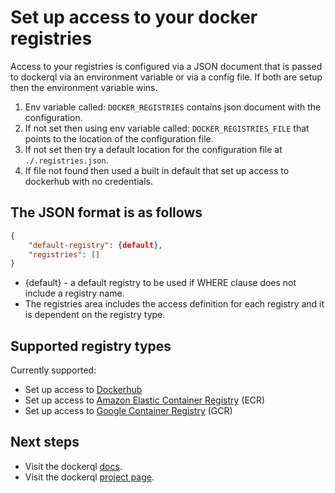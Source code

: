 # Set up access to your docker registries

Access to your registries is configured via a JSON document that is passed to dockerql via an environment variable or via a config file. If both are setup then the environment variable wins. 

1. Env variable called: ```DOCKER_REGISTRIES``` contains json document with the configuration. 
2. If not set then using env variable called: ```DOCKER_REGISTRIES_FILE``` that points to the location of the configuration file. 
3. If not set then try a default location for the configuration file at ```./.registries.json```.
4. If file not found then used a built in default that set up access to dockerhub with no credentials.

## The JSON format is as follows
~~~json
{
    "default-registry": {default},
    "registries": []
}
~~~

* {default} - a default registry to be used if WHERE clause does not include a registry name.
* The registries area includes the access definition for each registry and it is dependent on the registry type.

## Supported registry types

Currently supported: 

* Set up access to [Dockerhub](./set-up-dockerhub)
* Set up access to [Amazon Elastic Container Registry](./set-up-ecr) (ECR)
* Set up access to [Google Container Registry](./set-up-gcr) (GCR)

## Next steps

* Visit the dockerql [docs](./).
* Visit the dockerql [project page](https://github.com/simplyCoders/dockerql).

